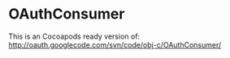 OAuthConsumer
=============

This is an Cocoapods ready version of:
http://oauth.googlecode.com/svn/code/obj-c/OAuthConsumer/
